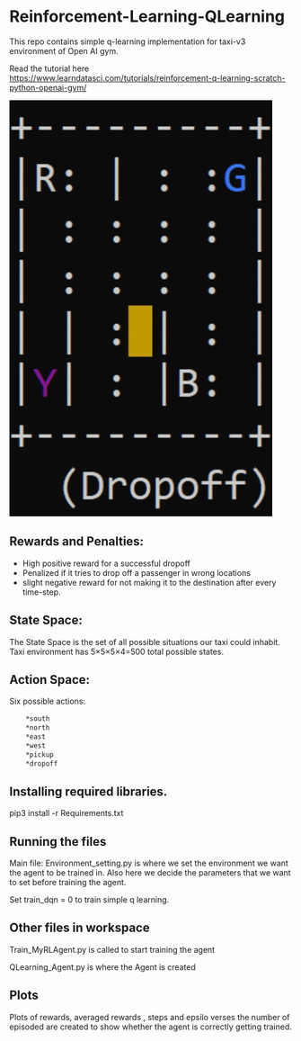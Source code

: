 # Reinforcement-Learning-QLearning
This repo contains simple q-learning implementation for taxi-v3 environment of Open AI gym.

Read the tutorial here https://www.learndatasci.com/tutorials/reinforcement-q-learning-scratch-python-openai-gym/

![alt-text](https://github.com/akshitasawhney3008/Reinforcement-Learning-QLearning/blob/main/taxi_v3.gif)

## Rewards and Penalties:
  * High positive reward for a successful dropoff
  * Penalized if it tries to drop off a passenger in wrong locations
  * slight negative reward for not making it to the destination after every time-step.
  
## State Space: 
The State Space is the set of all possible situations our taxi could inhabit.
Taxi environment has 5×5×5×4=500 total possible states.

## Action Space:
Six possible actions:

        *south
        *north
        *east
        *west
        *pickup
        *dropoff


## Installing required libraries.
pip3 install -r Requirements.txt

## Running the files
Main file: Environment_setting.py is where we set the environment we want the agent to be trained in. Also here we decide the parameters that we want to set before training the agent.

Set train_dqn = 0 to train simple q learning.

## Other files in workspace
Train_MyRLAgent.py is called to start training the agent

QLearning_Agent.py is where the Agent is created

## Plots
Plots of rewards, averaged rewards , steps and epsilo verses the number of episoded are created to show whether the agent is correctly getting trained.

